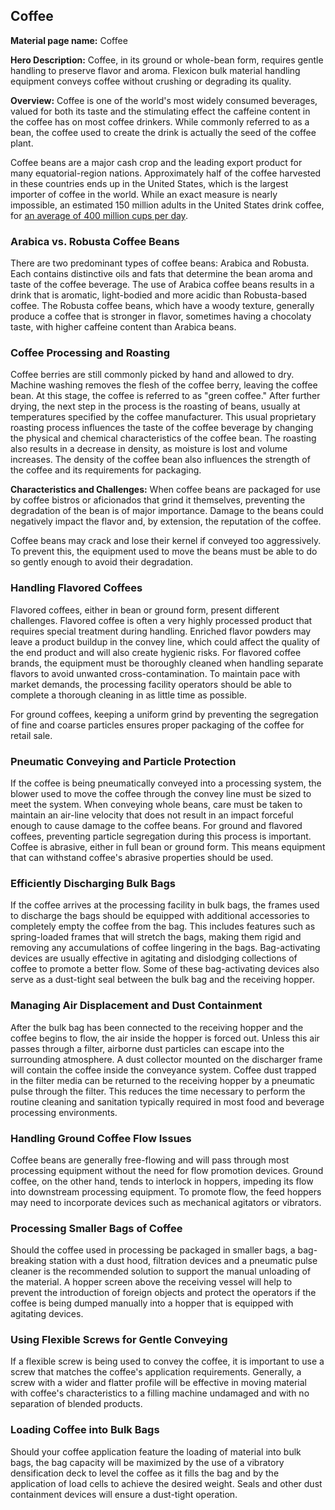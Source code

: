 ## Coffee

**Material page name:** Coffee

**Hero Description:** Coffee, in its ground or whole-bean form, requires gentle handling to preserve flavor and aroma. Flexicon bulk material handling equipment conveys coffee without crushing or degrading its quality.

**Overview:** Coffee is one of the world's most widely consumed beverages, valued for both its taste and the stimulating effect the caffeine content in the coffee has on most coffee drinkers. While commonly referred to as a bean, the coffee used to create the drink is actually the seed of the coffee plant.

Coffee beans are a major cash crop and the leading export product for many equatorial-region nations. Approximately half of the coffee harvested in these countries ends up in the United States, which is the largest importer of coffee in the world. While an exact measure is nearly impossible, an estimated 150 million adults in the United States drink coffee, for [an average of 400 million cups per day](https://www.grandviewresearch.com/industry-analysis/coffee-market#:~:text=The%20collective%20coffee%20consumption%20of%20individuals%20in%20the%20U.S.%20amounts%20to%20400%20million%20cups).

### Arabica vs. Robusta Coffee Beans

There are two predominant types of coffee beans: Arabica and Robusta. Each contains distinctive oils and fats that determine the bean aroma and taste of the coffee beverage. The use of Arabica coffee beans results in a drink that is aromatic, light-bodied and more acidic than Robusta-based coffee. The Robusta coffee beans, which have a woody texture, generally produce a coffee that is stronger in flavor, sometimes having a chocolaty taste, with higher caffeine content than Arabica beans.

### Coffee Processing and Roasting

Coffee berries are still commonly picked by hand and allowed to dry. Machine washing removes the flesh of the coffee berry, leaving the coffee bean. At this stage, the coffee is referred to as "green coffee." After further drying, the next step in the process is the roasting of beans, usually at temperatures specified by the coffee manufacturer. This usual proprietary roasting process influences the taste of the coffee beverage by changing the physical and chemical characteristics of the coffee bean. The roasting also results in a decrease in density, as moisture is lost and volume increases. The density of the coffee bean also influences the strength of the coffee and its requirements for packaging.

**Characteristics and Challenges:** When coffee beans are packaged for use by coffee bistros or aficionados that grind it themselves, preventing the degradation of the bean is of major importance. Damage to the beans could negatively impact the flavor and, by extension, the reputation of the coffee.

Coffee beans may crack and lose their kernel if conveyed too aggressively. To prevent this, the equipment used to move the beans must be able to do so gently enough to avoid their degradation.

### Handling Flavored Coffees

Flavored coffees, either in bean or ground form, present different challenges. Flavored coffee is often a very highly processed product that requires special treatment during handling. Enriched flavor powders may leave a product buildup in the convey line, which could affect the quality of the end product and will also create hygienic risks. For flavored coffee brands, the equipment must be thoroughly cleaned when handling separate flavors to avoid unwanted cross-contamination. To maintain pace with market demands, the processing facility operators should be able to complete a thorough cleaning in as little time as possible.

For ground coffees, keeping a uniform grind by preventing the segregation of fine and coarse particles ensures proper packaging of the coffee for retail sale.

### Pneumatic Conveying and Particle Protection

If the coffee is being pneumatically conveyed into a processing system, the blower used to move the coffee through the convey line must be sized to meet the system. When conveying whole beans, care must be taken to maintain an air-line velocity that does not result in an impact forceful enough to cause damage to the coffee beans. For ground and flavored coffees, preventing particle segregation during this process is important. Coffee is abrasive, either in full bean or ground form. This means equipment that can withstand coffee's abrasive properties should be used.

### Efficiently Discharging Bulk Bags

If the coffee arrives at the processing facility in bulk bags, the frames used to discharge the bags should be equipped with additional accessories to completely empty the coffee from the bag. This includes features such as spring-loaded frames that will stretch the bags, making them rigid and removing any accumulations of coffee lingering in the bags. Bag-activating devices are usually effective in agitating and dislodging collections of coffee to promote a better flow. Some of these bag-activating devices also serve as a dust-tight seal between the bulk bag and the receiving hopper.

### Managing Air Displacement and Dust Containment

After the bulk bag has been connected to the receiving hopper and the coffee begins to flow, the air inside the hopper is forced out. Unless this air passes through a filter, airborne dust particles can escape into the surrounding atmosphere. A dust collector mounted on the discharger frame will contain the coffee inside the conveyance system. Coffee dust trapped in the filter media can be returned to the receiving hopper by a pneumatic pulse through the filter. This reduces the time necessary to perform the routine cleaning and sanitation typically required in most food and beverage processing environments.

### Handling Ground Coffee Flow Issues

Coffee beans are generally free-flowing and will pass through most processing equipment without the need for flow promotion devices. Ground coffee, on the other hand, tends to interlock in hoppers, impeding its flow into downstream processing equipment. To promote flow, the feed hoppers may need to incorporate devices such as mechanical agitators or vibrators.

### Processing Smaller Bags of Coffee

Should the coffee used in processing be packaged in smaller bags, a bag-breaking station with a dust hood, filtration devices and a pneumatic pulse cleaner is the recommended solution to support the manual unloading of the material. A hopper screen above the receiving vessel will help to prevent the introduction of foreign objects and protect the operators if the coffee is being dumped manually into a hopper that is equipped with agitating devices.

### Using Flexible Screws for Gentle Conveying

If a flexible screw is being used to convey the coffee, it is important to use a screw that matches the coffee's application requirements. Generally, a screw with a wider and flatter profile will be effective in moving material with coffee's characteristics to a filling machine undamaged and with no separation of blended products.

### Loading Coffee into Bulk Bags

Should your coffee application feature the loading of material into bulk bags, the bag capacity will be maximized by the use of a vibratory densification deck to level the coffee as it fills the bag and by the application of load cells to achieve the desired weight. Seals and other dust containment devices will ensure a dust-tight operation.
